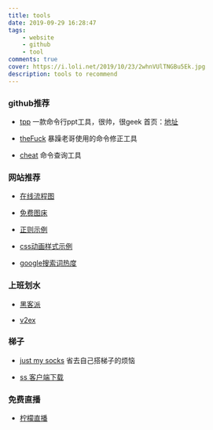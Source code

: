 ```yaml
---
title: tools 
date: 2019-09-29 16:28:47
tags: 
    - website 
    - github 
    - tool
comments: true
cover: https://i.loli.net/2019/10/23/2whnVUlTNGBu5Ek.jpg
description: tools to recommend
---
```


### github推荐
* [tpp](https://github.com/cbbrowne/tpp) 一款命令行ppt工具，很帅，很geek
    首页：[地址](http://www.ngolde.de/tpp.html)

* [theFuck](https://github.com/nvbn/thefuck) 暴躁老哥使用的命令修正工具

* [cheat](https://github.com/chubin/cheat.sh#installation) 命令查询工具


### 网站推荐
* [在线流程图](https://www.websequencediagrams.com/)

* [免费图床](https://sm.ms)

* [正则示例](http://www.xuanwodata.com:3000/sregular/)

* [css动画样式示例](https://daneden.github.io/animate.css/)

* [google搜索词热度](https://trends.google.com/trends/?geo=GB)

### 上班划水
* [黑客派](https://hacpai.com/)

* [v2ex](https://www.v2ex.com/)


### 梯子
* [just my socks](https://justmysocks1.net/members/index.php)
省去自己搭梯子的烦恼

* [ss 客户端下载](https://shadowsocks.org/en/download/clients.html)

### 免费直播
* [柠檬直播](http://www.ningmengtiyu.com/)
